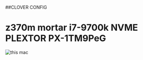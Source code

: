 ##CLOVER CONFIG

# z370m mortar i7-9700k NVME PLEXTOR PX-1TM9PeG

![this mac]('https://github.com/JackyCZJ/Z370M-MORTAR-I7-9700K-M9PEG-CLOVER/blob/master/about%20this%20mac.png?raw=true')

